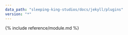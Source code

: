 ```yaml
---
data_path: "sleeping-king-studios/docs/jekyll/plugins"
version: "*"
---
```


{% include reference/module.md %}
